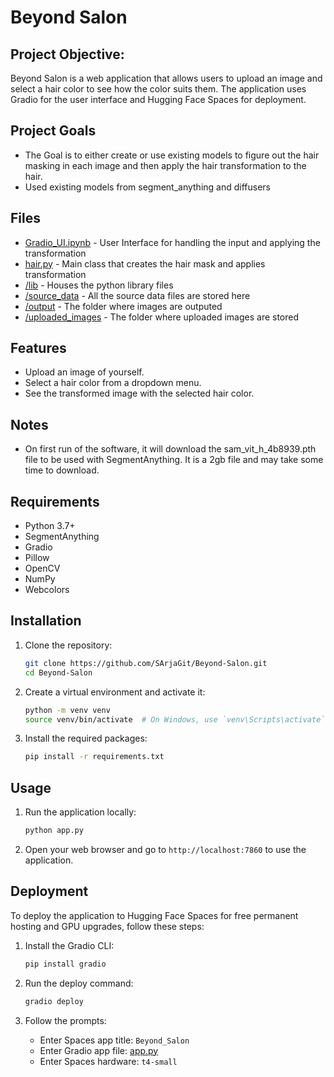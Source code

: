 # Beyond Salon

## Project Objective:

Beyond Salon is a web application that allows users to upload an image and select a hair color to see how the color suits them. The application uses Gradio for the user interface and Hugging Face Spaces for deployment.

## Project Goals
- The Goal is to either create or use existing models to figure out the hair masking in each image and then apply the hair transformation to the hair.
- Used existing models from segment_anything and diffusers
  
## Files
* [Gradio_UI.ipynb](https://github.com/SArjaGit/Project-3/blob/Read-me-Branch/Gradio_UI.ipynb) - User Interface for handling the input and applying the transformation 
* [hair.py](https://github.com/SArjaGit/Project-3/blob/main/lib/hair.py) - Main class that creates the hair mask and applies transformation
* [/lib](https://github.com/SArjaGit/Beyond-Salon/tree/main/lib) - Houses the python library files
* [/source_data](https://github.com/SArjaGit/Beyond-Salon/tree/main/source_data) - All the source data files are stored here
* [/output](https://github.com/SArjaGit/Beyond-Salon/tree/main/output) - The folder where images are outputed
* [/uploaded_images](https://github.com/SArjaGit/Beyond-Salon/tree/main/uploaded_images) - The folder where uploaded images are stored

## Features

- Upload an image of yourself.
- Select a hair color from a dropdown menu.
- See the transformed image with the selected hair color.

## Notes

- On first run of the software, it will download the sam_vit_h_4b8939.pth file to be used with SegmentAnything.  It is a 2gb file and may take some time to download.

## Requirements

- Python 3.7+
- SegmentAnything
- Gradio
- Pillow
- OpenCV
- NumPy
- Webcolors

## Installation

1. Clone the repository:
    ```bash
    git clone https://github.com/SArjaGit/Beyond-Salon.git
    cd Beyond-Salon
    ```

2. Create a virtual environment and activate it:
    ```bash
    python -m venv venv
    source venv/bin/activate  # On Windows, use `venv\Scripts\activate`
    ```

3. Install the required packages:
    ```bash
    pip install -r requirements.txt
    ```

## Usage

1. Run the application locally:
    ```bash
    python app.py
    ```

2. Open your web browser and go to `http://localhost:7860` to use the application.

## Deployment

To deploy the application to Hugging Face Spaces for free permanent hosting and GPU upgrades, follow these steps:

1. Install the Gradio CLI:
    ```bash
    pip install gradio
    ```

2. Run the deploy command:
    ```bash
    gradio deploy
    ```

3. Follow the prompts:
    - Enter Spaces app title: `Beyond_Salon`
    - Enter Gradio app file: [app.py](http://_vscodecontentref_/1)
    - Enter Spaces hardware: `t4-small`
